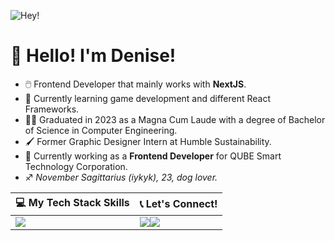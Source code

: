 ![Hey!](https://github.com/frontendenn/frontendenn/assets/167755015/4d9e607d-5efd-4da5-94a3-6c9611d8f85c)

# 👋 Hello! I'm Denise!
- 🖱️ Frontend Developer that mainly works with **NextJS**. 
- 🧠 Currently learning game development and different React Frameworks. 
- 👩‍🎓 Graduated in 2023 as a Magna Cum Laude with a degree of Bachelor of Science in Computer Engineering.
- 🖌️ Former Graphic Designer Intern at Humble Sustainability.
- 💼 Currently working as a **Frontend Developer** for QUBE Smart Technology Corporation.
- ♐ *November Sagittarius (iykyk), 23, dog lover.*

|💻 My Tech Stack Skills |📞 Let's Connect! |
| ---      | ---       |
| <img src="https://skillicons.dev/icons?i=aws,bootstrap,css,figma,git,github,html,js,materialui,mongodb,nextjs,nodejs,notion,npm,ps,postman,react,sass,tailwind,ts,vercel,vscode,windows,wordpress" />| <a href="https://www.linkedin.com/in/dennnfrancisco/"><img src="https://ziadoua.github.io/m3-Markdown-Badges/badges/LinkedIn/linkedin1.svg"/></a><a href="dennnfrancisco.my.canva.site"><img src="https://ziadoua.github.io/m3-Markdown-Badges/badges/MyPortfolio/myportfolio1.svg"/></a>

<!--# 💻 Tech Stack
<p align="center">
    <img src="https://skillicons.dev/icons?i=aws,bootstrap,css,figma,git,github,html,js,materialui,mongodb,nextjs,nodejs,notion,npm,ps,postman,react,sass,tailwind,ts,vercel,vscode,windows,wordpress" />
</p>

# 📞 Contact 
  <p align="center">
  <a href="https://www.linkedin.com/in/dennnfrancisco/"><img src="https://ziadoua.github.io/m3-Markdown-Badges/badges/LinkedIn/linkedin1.svg"/></a>
    <a href="dennnfrancisco.my.canva.site"><img src="https://ziadoua.github.io/m3-Markdown-Badges/badges/MyPortfolio/myportfolio1.svg"/></a>
    <a href="mailto:dennnfrancisco@gmail.com"><img src="https://ziadoua.github.io/m3-Markdown-Badges/badges/Gmail/gmail1.svg"/></a>
</p>
>
